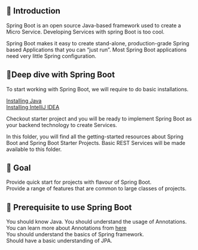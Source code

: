 ## 📌 Introduction
Spring Boot is an open source Java-based framework used to create a Micro Service. Developing Services with spring Boot is too cool.

Spring Boot makes it easy to create stand-alone, production-grade Spring based Applications that you can “just run”. Most Spring Boot applications need very little Spring configuration.

## 📌Deep dive with Spring Boot
To start working with Spring Boot, we will require to do basic installations.

[Installing Java](https://www.java.com/en/download/help/download_options.html)<br>
[Installing IntelliJ IDEA](https://www.jetbrains.com/help/idea/installation-guide.html)

Checkout starter project and you will be ready to implement Spring Boot as your backend technology to create Services.<br>

In this folder, you will find all the getting-started resources about Spring Boot and Spring Boot Starter Projects. Basic REST Services will be made available to this folder.

## 📌 Goal
Provide quick start for projects with flavour of Spring Boot.<br>
Provide a range of features that are common to large classes of projects.

## 📌 Prerequisite to use Spring Boot
You should know Java. You should understand the usage of Annotations. You can learn more about Annotations from [here](https://springframework.guru/spring-framework-annotations/)<br>
You should understand the basics of Spring framework.<br>
Should have a basic understanding of JPA.
